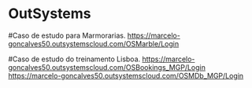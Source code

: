 # OutSystems

#Caso de estudo para Marmorarias.
https://marcelo-goncalves50.outsystemscloud.com/OSMarble/Login

#Caso de estudo do treinamento Lisboa.
https://marcelo-goncalves50.outsystemscloud.com/OSBookings_MGP/Login
https://marcelo-goncalves50.outsystemscloud.com/OSMDb_MGP/Login

